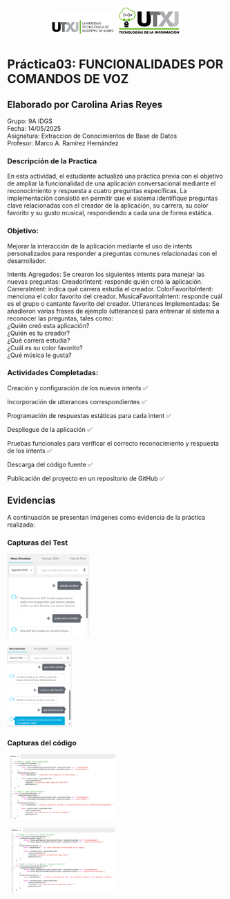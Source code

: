 <p align="center">
  <img src="Practica03/img/image.png" alt="Logo 1" width="150"/>
  <img src="Practica03/img/logo_ti.png" alt="Logo 2" width="150"/>
</p>

# Práctica03: FUNCIONALIDADES POR COMANDOS DE VOZ

## Elaborado por Carolina Arias Reyes
Grupo: 9A IDGS
<br>
Fecha: 14/05/2025
<br>
Asignatura: Extraccion de Conocimientos de Base de Datos
<br>
Profesor: Marco A. Ramírez Hernández

### Descripción de la Practica
En esta actividad, el estudiante actualizó una práctica previa con el objetivo de ampliar la funcionalidad de una aplicación conversacional mediante el reconocimiento y respuesta a cuatro preguntas específicas. La implementación consistió en permitir que el sistema identifique preguntas clave relacionadas con el creador de la aplicación, su carrera, su color favorito y su gusto musical, respondiendo a cada una de forma estática.

### Objetivo:
Mejorar la interacción de la aplicación mediante el uso de intents personalizados para responder a preguntas comunes relacionadas con el desarrollador.

Intents Agregados:
Se crearon los siguientes intents para manejar las nuevas preguntas:
CreadorIntent: responde quién creó la aplicación.
CarreraIntent: indica qué carrera estudia el creador.
ColorFavoritoIntent: menciona el color favorito del creador.
MusicaFavoritaIntent: responde cuál es el grupo o cantante favorito del creador.
Utterances Implementadas:
Se añadieron varias frases de ejemplo (utterances) para entrenar al sistema a reconocer las preguntas, tales como:
<br>
¿Quién creó esta aplicación?
<br>
¿Quién es tu creador?
<br>
¿Qué carrera estudia?
<br>
¿Cuál es su color favorito?
<br>
¿Qué música le gusta?

### Actividades Completadas:
Creación y configuración de los nuevos intents ✅

Incorporación de utterances correspondientes ✅

Programación de respuestas estáticas para cada intent ✅

Despliegue de la aplicación ✅

Pruebas funcionales para verificar el correcto reconocimiento y respuesta de los intents ✅

Descarga del código fuente ✅

Publicación del proyecto en un repositorio de GitHub ✅



## Evidencias

A continuación se presentan imágenes como evidencia de la práctica realizada:

### Capturas del Test
<img src="Practica03/imgevidencias/image1.png" alt="Logo 1" width="190"/>
<br><br>
<img src="Practica03/imgevidencias/image2.png" alt="Logo 1" width="150"/>

### Capturas del código
<img src="Practica03/imgevidencias/image3.png" alt="Logo 1" width="250" height="150"/>
<br> <br>
<img src="Practica03/imgevidencias/image4.png" alt="Logo 1" width="250" height="150"/>

<!-- Puedes agregar más secciones o imágenes según lo necesites -->
